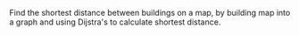 Find the shortest distance between buildings on a map, by building map into a graph and using Dijstra's to calculate shortest distance.
